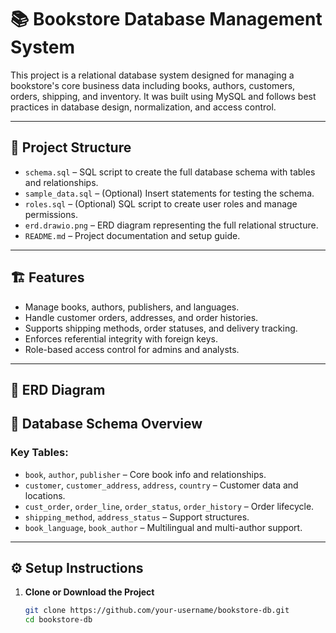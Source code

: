 # 📚 Bookstore Database Management System

This project is a relational database system designed for managing a bookstore's core business data including books, authors, customers, orders, shipping, and inventory. It was built using MySQL and follows best practices in database design, normalization, and access control.

---

## 📁 Project Structure

- `schema.sql` – SQL script to create the full database schema with tables and relationships.
- `sample_data.sql` – (Optional) Insert statements for testing the schema.
- `roles.sql` – (Optional) SQL script to create user roles and manage permissions.
- `erd.drawio.png` – ERD diagram representing the full relational structure.
- `README.md` – Project documentation and setup guide.

---

## 🏗️ Features

- Manage books, authors, publishers, and languages.
- Handle customer orders, addresses, and order histories.
- Supports shipping methods, order statuses, and delivery tracking.
- Enforces referential integrity with foreign keys.
- Role-based access control for admins and analysts.

---

## 📐 ERD Diagram


## 🧱 Database Schema Overview

### Key Tables:

- `book`, `author`, `publisher` – Core book info and relationships.
- `customer`, `customer_address`, `address`, `country` – Customer data and locations.
- `cust_order`, `order_line`, `order_status`, `order_history` – Order lifecycle.
- `shipping_method`, `address_status` – Support structures.
- `book_language`, `book_author` – Multilingual and multi-author support.

---

## ⚙️ Setup Instructions

1. **Clone or Download the Project**
   ```bash
   git clone https://github.com/your-username/bookstore-db.git
   cd bookstore-db
